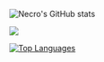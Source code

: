![Necro's GitHub stats](https://github-readme-stats.vercel.app/api?username=ItzNecro&show_icons=true&theme=tokyonight)



![](https://github.com/ItzNecro/github-stats/blob/master/generated/languages.svg)


[![Top Languages](https://github-readme-stats.vercel.app/api/top-langs/?username=ItzNecro&layout=compact&theme=tokyonight&count_private=true)](https://github.com/ItzNecro/)

 
